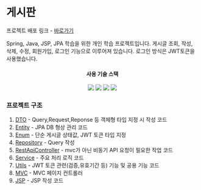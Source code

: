 <h1>게시판</h1>

프로젝트 배포 링크 - [바로가기](http://43.202.5.75)

Spring, Java, JSP, JPA 학습을 위한 개인 학습 프로젝트입니다.
게시글 조회, 작성, 삭제, 수정, 회원가입, 로그인 기능으로 이루어져 있습니다.
로그인 방식은 JWT토큰을 사용했습니다.

<div align="center">
    <div align="center">
        <h4>사용 기술 스택</h4>
    </div>
    <div align="center">
        <img src="https://img.shields.io/badge/java-007396?style=flat-square&logo=java&logoColor=white"/>
        <img src="https://img.shields.io/badge/Spring-6DB33F?style=flat-square&logo=Spring&logoColor=white"/>
<img src="https://img.shields.io/badge/CSS3-1572B6?style=flat-square&logo=css3&logoColor=white"/>
<img src="https://img.shields.io/badge/JavaScript-F7DF1E?style=flat-square&logo=javascript&logoColor=black"/>
    </div>
</div>

### 프로젝트 구조
1. [DTO](https://github.com/jeonoseung/board/tree/main/src/main/java/com/project/board/DTO) - Query,Request,Reponse 등 객체형 타입 지정 시 작성 코드
2. [Entity](https://github.com/jeonoseung/board/tree/main/src/main/java/com/project/board/Entity) - JPA DB 형상 관리 코드
3. [Enum](https://github.com/jeonoseung/board/tree/main/src/main/java/com/project/board/Enum) - 단순 게시글 상태값, JWT 토큰 타입 지정
4. [Repository](https://github.com/jeonoseung/board/tree/main/src/main/java/com/project/board/Repo) - Query 작성
5. [RestApiController](https://github.com/jeonoseung/board/tree/main/src/main/java/com/project/board/RestController) - mvc가 아닌 비동기 API 요청이 필요한 작업 코드
6. [Service](https://github.com/jeonoseung/board/tree/main/src/main/java/com/project/board/Service) - 주요 처리 로직 코드
7. [Utils](https://github.com/jeonoseung/board/tree/main/src/main/java/com/project/board/Utils) - JWT 토큰 관련(검증,유효기간 등) 기능 및 공용 기능 코드
8. [MVC](https://github.com/jeonoseung/board/blob/main/src/main/java/com/project/board/PageController.java) - MVC 페이지 컨트롤러
9. [JSP](https://github.com/jeonoseung/board/tree/main/src/main/webapp/WEB-INF/views) - JSP 작성 코드
